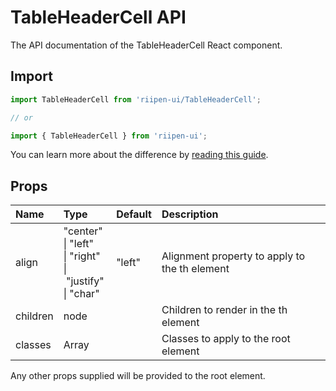 <!--- This documentation is automatically generated, do not try to edit it. -->

# TableHeaderCell API

<p class="description">The API documentation of the TableHeaderCell React component.</p>

## Import

```js
import TableHeaderCell from 'riipen-ui/TableHeaderCell';

// or

import { TableHeaderCell } from 'riipen-ui';
```

You can learn more about the difference by [reading this guide](/guides/bundle-size).

## Props

| Name | Type | Default | Description |
|:-----|:-----|:--------|:------------|
| <span class="prop-name">align</span> | <span class="prop-type">"center"<br>&#124;&nbsp;"left"<br>&#124;&nbsp;"right"<br>&#124;&nbsp;"justify"<br>&#124;&nbsp;"char"</span> | <span class="prop-default">"left"</span> | Alignment property to apply to the th element |
| <span class="prop-name">children</span> | <span class="prop-type">node</span> |  | Children to render in the th element |
| <span class="prop-name">classes</span> | <span class="prop-type">Array<string></span> |  | Classes to apply to the root element |


Any other props supplied will be provided to the root element.